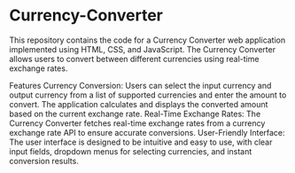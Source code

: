 # Currency-Converter
This repository contains the code for a Currency Converter web application implemented using HTML, CSS, and JavaScript. The Currency Converter allows users to convert between different currencies using real-time exchange rates.

Features
Currency Conversion: Users can select the input currency and output currency from a list of supported currencies and enter the amount to convert. The application calculates and displays the converted amount based on the current exchange rate.
Real-Time Exchange Rates: The Currency Converter fetches real-time exchange rates from a currency exchange rate API to ensure accurate conversions.
User-Friendly Interface: The user interface is designed to be intuitive and easy to use, with clear input fields, dropdown menus for selecting currencies, and instant conversion results.


